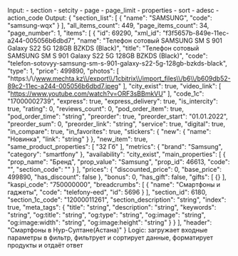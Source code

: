 Input:
	- section
	- setcity
	- page
	- page_limit
	- properties
	- sort
	- adesc
	- action_code
Output:
	{
    "section_list": [
      {
        "name": "SAMSUNG",
        "code": "samsung-wqx"
      }
    ],
    "all_items_count": 449,
    "page_items_count": 34,
    "page_number": 1,
    "items": [
      {
        "id": 69290,
        "xml_id": "f3f5657b-849e-11ec-a244-005056b6dbd7",
        "name": "Телефон сотовый SAMSUNG SM S 901 Galaxy S22 5G 128GB BZKDS (Black)",
        "title": "Телефон сотовый SAMSUNG SM S 901 Galaxy S22 5G 128GB BZKDS (Black)",
        "code": "telefon-sotovyy-samsung-sm-s-901-galaxy-s22-5g-128gb-bzkds-black",
        "type": 1,
        "price": 499890,
        "photos": [
          "https:\\/\\/www.mechta.kz\\/export\\/1cbitrix\\/import_files\\/b6\\/b609db52-89c2-11ec-a244-005056b6dbd7.jpeg"
        ],
        "city_exist": true,
        "video_link": [
          "https://www.youtube.com/watch?v=ORF3sBBmkVU"
        ],
        "code_1c": "17000002739",
        "express": true,
        "express_delivery": true,
        "is_intercity": true,
        "rating": 0,
        "reviews_count": 0,
        "pod_order_item": true,
        "pod_order_time": "string",
        "preorder": true,
        "preorder_start": "01.01.2022",
        "preorder_sum": 0,
        "preorder_link": "string",
        "service": true,
        "digital": true,
        "in_compare": true,
        "in_favorites": true,
        "stickers": {
          "new": {
            "name": "Новинка",
            "link": "string"
          }
        },
        "new_item": true,
        "same_product_properties": [
          "32 Гб"
        ],
        "metrics": {
          "brand": "Samsung",
          "category": "smartfony"
        },
        "availability": "city_exist",
        "main_properties": [
          {
            "prop_name": "Бренд",
            "prop_value": "Samsung",
            "prop_id": 46613,
            "code": "",
            "section_code": ""
          }
        ],
        "prices": {
          "discounted_price": 0,
          "base_price": 499890,
          "has_discount": false
        },
        "bonus": 0,
        "has_gift": false,
        "gifts": [
          {}
        ],
        "kaspi_code": "750000000",
        "breadcrumbs": [
          {
            "name": "Смартфоны и гаджеты",
            "code": "telefony-eed",
            "id": 5696
          }
        ],
        "section_id": 6180,
        "section_1c_code": "12000011261",
        "section_description": "string",
        "index": true,
        "meta_tags": {
          "title": "string",
          "description": "string",
          "keywords": "string",
          "og:title": "string",
          "og:type": "string",
          "og:image": "string",
          "og:image:width": "string",
          "og:image:height": "string"
        }
      }
    ],
    "header": "Смартфоны в Нур-Султанe(Астана)"
	}
Logic:
загружает входные параметры в фильтр, фильтрует и сортирует данные, форматирует продукты и отдаёт ответ